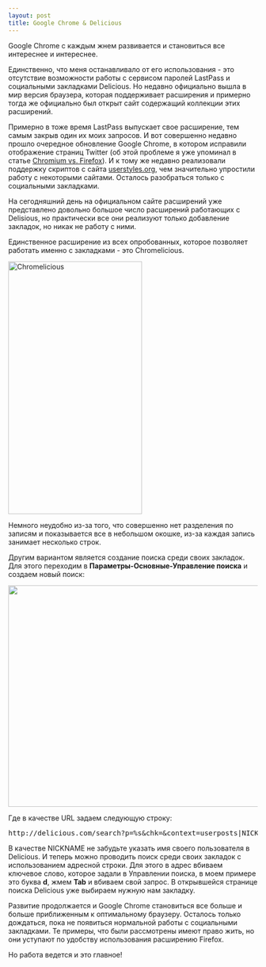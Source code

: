 ```yaml
--- 
layout: post
title: Google Chrome & Delicious
---
```

Google Chrome с каждым жнем развивается и становиться все интереснее и интереснее.

Единственно, что меня останавливало от его использования - это отсутствие возможности работы с сервисом паролей LastPass и социальными закладками Delicious. Но недавно официально вышла в мир версия браузера, которая поддерживает расширения и примерно тогда же официально был открыт сайт содержащий коллекции этих расширений.

Примерно в тоже время LastPass выпускает свое расширение, тем самым закрыв один их моих запросов. И вот совершенно недавно прошло очередное обновление Google Chrome, в котором исправили отображение страниц Twitter (об этой проблеме я уже упоминал в статье <a href="http://www.juev.ru/2009/12/26/chromium-vs-firefox/" target="_blank">Chromium vs. Firefox</a>). И к тому же недавно реализовали поддержку скриптов с сайта <a href="http://userstyles.org/">userstyles.org</a>, чем значительно упростили работу с некоторыми сайтами. Осталось разобраться только с социальными закладками.

<!--more-->

На сегодняшний день на официальном сайте расширений уже представлено довольно большое число расширений работающих с Delisious, но практически все они реализуют только добавление закладок, но никак не работу с ними.

Единственное расширение из всех опробованных, которое позволяет работать именно с закладками - это Chromelicious.

<img class="aligncenter size-full wp-image-898" title="Chromelicious" src="http://static.juev.ru/2010/02/delicious.png" alt="Chromelicious" width="270" height="510" />

Немного неудобно из-за того, что совершенно нет разделения по записям и показывается все в небольшом окошке, из-за каждая запись занимает несколько строк.

Другим вариантом является создание поиска среди своих закладок. Для этого переходим в <strong>Параметры-Основные-Управление поиска</strong> и создаем новый поиск:

<img class="aligncenter size-full wp-image-899" title="poisk" src="http://static.juev.ru/2010/02/poisk.png" alt="" width="581" height="447" />

Где в качестве URL задаем следующую строку:
<pre>http://delicious.com/search?p=%s&amp;chk=&amp;context=userposts|NICKNAME|&amp;fr=del_icio_us&amp;lc=1</pre>
В качестве NICKNAME не забудьте указать имя своего пользователя в Delicious. И теперь можно проводить поиск среди своих закладок с использованием адресной строки. Для этого в адрес вбиваем ключевое слово, которое задали в Управлении поиска, в моем примере это буква <strong>d</strong>, жмем <strong>Tab</strong> и вбиваем свой запрос. В открывшейся странице поиска Delicious уже выбираем нужную нам закладку.

Развитие продолжается и Google Chrome становиться все больше и больше приближенным к оптимальному браузеру. Осталось только дождаться, пока не появиться нормальной работы с социальными закладками. Те примеры, что были рассмотрены имеют право жить, но они уступают по удобству использования расширению Firefox.

Но работа ведется и это главное!
